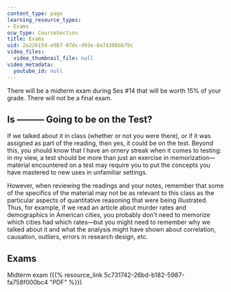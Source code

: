 ```yaml
---
content_type: page
learning_resource_types:
- Exams
ocw_type: CourseSection
title: Exams
uid: 2a22615d-e987-97dc-d93e-6a74366bb7bc
video_files:
  video_thumbnail_file: null
video_metadata:
  youtube_id: null
---
```


There will be a midterm exam during Ses #14 that will be worth 15% of your grade. There will not be a final exam.

Is ——— Going to be on the Test?
-------------------------------

If we talked about it in class (whether or not you were there), or if it was assigned as part of the reading, then yes, it could be on the test. Beyond this, you should know that I have an ornery streak when it comes to testing: in my view, a test should be more than just an exercise in memorization—material encountered on a test may require you to put the concepts you have mastered to new uses in unfamiliar settings.

However, when reviewing the readings and your notes, remember that some of the specifics of the material may not be as relevant to this class as the particular aspects of quantitative reasoning that were being illustrated. Thus, for example, if we read an article about murder rates and demographics in American cities, you probably don't need to memorize which cities had which rates—but you might need to remember why we talked about it and what the analysis might have shown about correlation, causation, outliers, errors in research design, etc.

Exams
-----

Midterm exam ({{% resource_link 5c731742-26bd-b182-5987-fa758f000bc4 "PDF" %}})